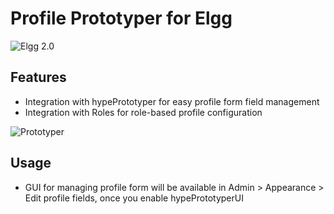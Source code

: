 Profile Prototyper for Elgg
===========================
![Elgg 2.0](https://img.shields.io/badge/Elgg-2.0.x-orange.svg?style=flat-square)

## Features

 * Integration with hypePrototyper for easy profile form field management
 * Integration with Roles for role-based profile configuration

![Prototyper](https://raw.github.com/hypeJunction/Elgg-prototyper_profile/master/screenshots/prototyper-profile.png "Profile Prototyper")

## Usage

* GUI for managing profile form will be available in Admin > Appearance > Edit profile fields,
once you enable hypePrototyperUI